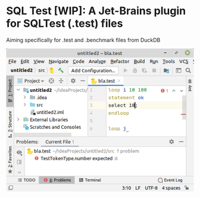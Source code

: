 # SQL Test [WIP]: A Jet-Brains plugin for SQLTest (.test) files 
Aiming specifically for .test and .benchmark files from DuckDB

<img src="https://raw.githubusercontent.com/pdet/SQLTest/main/image/promo.png" />
